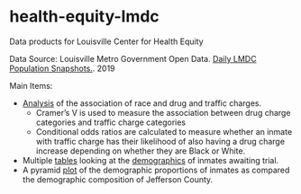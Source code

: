 
# health-equity-lmdc

Data products for Louisville Center for Health Equity

Data Source: Louisville Metro Government Open Data. [Daily LMDC
Population
Snapshots.](https://data.louisvilleky.gov/dataset/daily-lmdc-population-snapshots).
2019

Main Items:

-   [Analysis](https://raw.githack.com/ercbk/health-equity-lmdc/main/reports/drugs-traffic-associations/drug-traffic-assoc.html)
    of the association of race and drug and traffic charges.  
    + Cramer’s V is used to measure the association between drug charge
    categories and traffic charge categories  
    + Conditional odds ratios are calculated to measure whether an
    inmate with traffic charge has their likelihood of also having a
    drug charge increase depending on whether they are Black or White.  
-   Multiple
    [tables](https://github.com/ercbk/health-equity-lmdc/tree/main/tables)
    looking at the
    [demographics](https://github.com/ercbk/health-equity-lmdc/blob/main/plots/char-pretrial-inmates.png)
    of inmates awaiting trial.  
-   A pyramid
    [plot](https://github.com/ercbk/health-equity-lmdc/blob/main/plots/pyrplot-tab-lmdc-jeff-15.png)
    of the demographic proportions of inmates as compared the
    demographic composition of Jefferson County.
